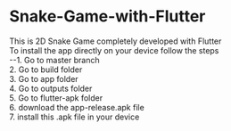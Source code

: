 # Snake-Game-with-Flutter
This is 2D Snake Game completely developed with Flutter <br>
To install the app directly on your device follow the steps<br>
--1. Go to master branch<br>
  2. Go to build folder<br>
  3. Go to app folder<br>
  4. Go to outputs folder<br>
  5. Go to flutter-apk folder<br>
  6. download the app-release.apk file<br>
  7. install this .apk file in your device
